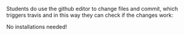 Students do use the github editor to change files and commit, which triggers travis and in this way they can check if the changes work:

No installations needed!

